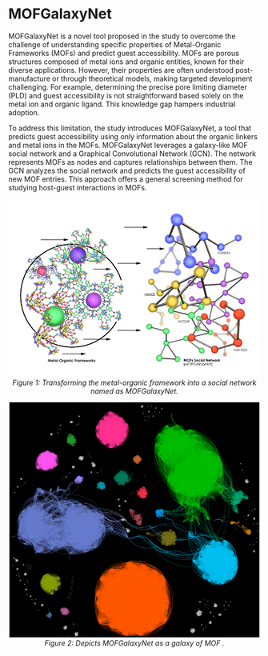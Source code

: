 # MOFGalaxyNet
MOFGalaxyNet is a novel tool proposed in the study to overcome the challenge of understanding specific properties of Metal-Organic Frameworks (MOFs) and predict guest accessibility. MOFs are porous structures composed of metal ions and organic entities, known for their diverse applications. However, their properties are often understood post-manufacture or through theoretical models, making targeted development challenging. For example, determining the precise pore limiting diameter (PLD) and guest accessibility is not straightforward based solely on the metal ion and organic ligand. This knowledge gap hampers industrial adoption. 

To address this limitation, the study introduces MOFGalaxyNet, a tool that predicts guest accessibility using only information about the organic linkers and metal ions in the MOFs. MOFGalaxyNet leverages a galaxy-like MOF social network and a Graphical Convolutional Network (GCN). The network represents MOFs as nodes and captures relationships between them. The GCN analyzes the social network and predicts the guest accessibility of new MOF entries. This approach offers a general screening method for studying host-guest interactions in MOFs.

<p align="center">
  <img src="MOFGalaxyNet.png" >
  <br>
  <em>Figure 1: Transforming the metal-organic framework into a social network named as MOFGalaxyNet‎.</em>
</p>


<p align="center">
  <img src="Galaxy4.png" style="width:500px;">
  <br>
  <em>Figure 2: Depicts MOFGalaxyNet as a galaxy of MOF ‎‎.</em>
</p>




